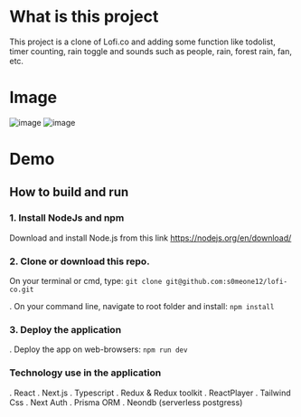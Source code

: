 # What is this project

This project is a clone of Lofi.co and adding some function like todolist, timer counting, rain toggle and sounds such as people, rain, forest rain, fan, etc.

# Image
 
![image](https://user-images.githubusercontent.com/47014132/149120770-381c8ea9-9d57-40b7-bd10-3d39d4dce42a.png)
![image](https://user-images.githubusercontent.com/47014132/149120793-0c75511e-88f4-4e69-b836-dabd1eeac884.png)


# Demo

<!-- [Demo](https://lofiphucle.netlify.app/) -->

## How to build and run

### 1. Install NodeJs and npm

Download and install Node.js from this link https://nodejs.org/en/download/

### 2. Clone or download this repo.

On your terminal or cmd, type: `git clone git@github.com:s0meone12/lofi-co.git`

. On your command line, navigate to root folder and install: `npm install`

### 3. Deploy the application

. Deploy the app on web-browsers: `npm run dev`

### Technology use in the application

. React
. Next.js
. Typescript
. Redux & Redux toolkit
. ReactPlayer
. Tailwind Css
. Next Auth
. Prisma ORM
. Neondb (serverless postgress)

